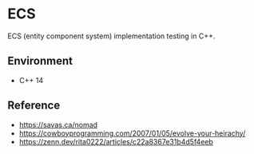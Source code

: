 # ECS
ECS (entity component system) implementation testing in C++.

## Environment
- C++ 14

## Reference
- https://savas.ca/nomad
- https://cowboyprogramming.com/2007/01/05/evolve-your-heirachy/
- https://zenn.dev/rita0222/articles/c22a8367e31b4d5f4eeb
